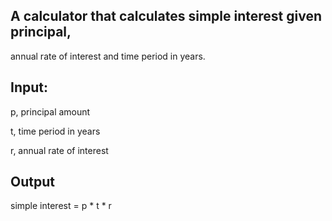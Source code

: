 ## A calculator that calculates simple interest given principal, 
annual rate of interest and time period in years.

## Input:
   p, principal amount
   
   t, time period in years
   
   r, annual rate of interest
   
## Output
   simple interest = p * t * r
